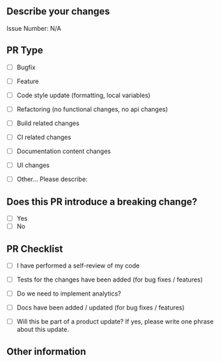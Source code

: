 ## Describe your changes
<!-- Please describe the changes you made, behaviors before changes and after changes, or link to a relevant issue. -->
Issue Number: N/A


## PR Type
<!-- Please check the one that applies to this PR using "x". -->
- [ ] Bugfix
- [ ] Feature
- [ ] Code style update (formatting, local variables)
- [ ] Refactoring (no functional changes, no api changes)
- [ ] Build related changes
- [ ] CI related changes
- [ ] Documentation content changes
- [ ] UI changes
- [ ] Other... Please describe:


## Does this PR introduce a breaking change?
- [ ] Yes
- [ ] No

<!-- If this PR contains a breaking change, please describe the impact and migration path for existing applications below. -->


## PR Checklist
<!-- Please check if your PR fulfills the following requirements using "x". -->
- [ ] I have performed a self-review of my code
- [ ] Tests for the changes have been added (for bug fixes / features)
- [ ] Do we need to implement analytics?
- [ ] Docs have been added / updated (for bug fixes / features)
- [ ] Will this be part of a product update? If yes, please write one phrase about this update.


## Other information
